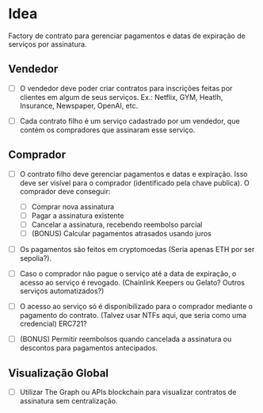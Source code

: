 # Idea

Factory de contrato para gerenciar pagamentos e datas de expiração de serviços por assinatura.

## Vendedor

- [ ] O vendedor deve poder criar contratos para inscrições feitas por clientes em algum de seus serviços. Ex.: Netflix, GYM, Heatlh, Insurance, Newspaper, OpenAI, etc.

- [ ] Cada contrato filho é um serviço cadastrado por um vendedor, que contém os compradores que assinaram esse serviço.

## Comprador

- [ ] O contrato filho deve gerenciar pagamentos e datas e expiração. Isso deve ser visível para o comprador (identificado pela chave publica). O comprador deve conseguir:
    - [ ] Comprar nova assinatura
    - [ ] Pagar a assinatura existente
    - [ ] Cancelar a assinatura, recebendo reembolso parcial
    - [ ] (BONUS) Calcular pagamentos atrasados usando juros

- [ ] Os pagamentos são feitos em cryptomoedas (Seria apenas ETH por ser sepolia?).

- [ ] Caso o comprador não pague o serviço até a data de expiração, o acesso ao serviço é revogado. (Chainlink Keepers ou Gelato? Outros serviços automatizados?)

- [ ] O acesso ao serviço só é disponibilizado para o comprador mediante o pagamento do contrato. (Talvez usar NTFs aqui, que seria como uma credencial) ERC721?

- [ ] (BONUS) Permitir reembolsos quando cancelada a assinatura ou descontos para pagamentos antecipados.

## Visualização Global

- [ ] Utilizar The Graph ou APIs blockchain para visualizar contratos de assinatura sem centralização.